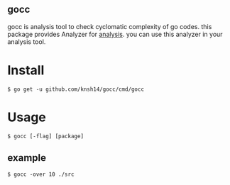 gocc
---

gocc is analysis tool to check cyclomatic complexity of go codes.
this package provides Analyzer for [analysis]( https://godoc.org/golang.org/x/tools/go/analysis ).
you can use this analyzer in your analysis tool.

# Install

```
$ go get -u github.com/knsh14/gocc/cmd/gocc
```

# Usage
```
$ gocc [-flag] [package]
```

## example
```
$ gocc -over 10 ./src
```
